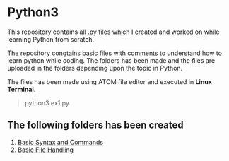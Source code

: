 # Python3
This repository contains all .py files which I created and worked on while learning Python from scratch.  

The repository congtains basic files with comments to understand how to learn python while coding. The folders has been made and the files are uploaded in the folders depending upon the topic in Python.  

The files has been made using ATOM file editor and executed in **Linux Terminal**.  
>python3 ex1.py  

## The following folders has been created
  1. [Basic Syntax and Commands]()
  2. [Basic File Handling]()
